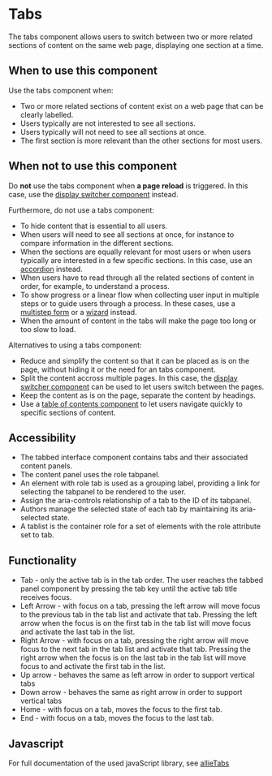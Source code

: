 # Tabs

The tabs component allows users to switch between two or more related sections of content on the same web page, displaying one section at a time.

## When to use this component

Use the tabs component when:

* Two or more related sections of content exist on a web page that can be clearly labelled.
* Users typically are not interested to see all sections.
* Users typically will not need to see all sections at once.
* The first section is more relevant than the other sections for most users.

## When not to use this component

Do **not** use the tabs component when **a page reload** is triggered. In this case, use the <a href="{{path './display-switcher.html'}}">display switcher component</a> instead.

Furthermore, do not use a tabs component:

* To hide content that is essential to all users.
* When users will need to see all sections at once, for instance to compare information in the different sections.
* When the sections are equally relevant for most users or when users typically are interested in a few specific sections. In this case, use an <a href="{{path './accordion.html'}}">accordion</a> instead.
* When users have to read through all the related sections of content in order, for example, to understand a process.
* To show progress or a linear flow when collecting user input in multiple steps or to guide users through a process. In these cases, use a <a href="{{path './multistep-form.html'}}">multistep form</a> or a <a href="{{path './wizard.html'}}">wizard</a> instead.
* When the amount of content in the tabs will make the page too long or too slow to load.

Alternatives to using a tabs component:

* Reduce and simplify the content so that it can be placed as is on the page, without hiding it or the need for an tabs component.
* Split the content accross multiple pages. In this case, the <a href="{{path './display-switcher.html'}}">display switcher component</a> can be used to let users switch between the pages.
* Keep the content as is on the page, separate the content by headings.
* Use a <a href="{{path './table-of-contents.html'}}">table of contents component</a> to let users navigate quickly to specific sections of content.

## Accessibility

* The tabbed interface component contains tabs and their associated content panels.
* The content panel uses the role tabpanel.
* An element with role tab is used as a grouping label, providing a link for selecting the tabpanel to be rendered to the user.
* Assign the aria-controls relationship of a tab to the ID of its tabpanel.
* Authors manage the selected state of each tab by maintaining its aria-selected state.
* A tablist is the container role for a set of elements with the role attribute set to tab.

## Functionality

* Tab - only the active tab is in the tab order. The user reaches the tabbed panel component by pressing the tab key until the active tab title receives focus.
* Left Arrow - with focus on a tab, pressing the left arrow will move focus to the previous tab in the tab list and activate that tab. Pressing the left arrow when the focus is on the first tab in the tab list will move focus and activate the last tab in the list.
* Right Arrow - with focus on a tab, pressing the right arrow will move focus to the next tab in the tab list and activate that tab. Pressing the right arrow when the focus is on the last tab in the tab list will move focus to and activate the first tab in the list.
* Up arrow - behaves the same as left arrow in order to support vertical tabs
* Down arrow - behaves the same as right arrow in order to support vertical tabs
* Home - with focus on a tab, moves the focus to the first tab.
* End - with focus on a tab, moves the focus to the last tab.

## Javascript

For full documentation of the used javaScript library, see [allieTabs](https://github.com/BartDelrue/allieTabs)
